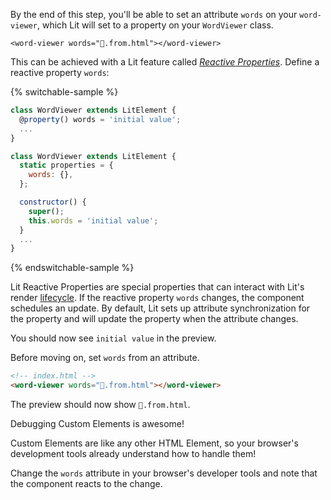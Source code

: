 
By the end of this step, you'll be able to set an attribute `words` on your
`word-viewer`, which Lit will set to a property on your `WordViewer` class.

`<word-viewer words="👋.from.html"></word-viewer>`

This can be achieved with a Lit feature called [_Reactive
Properties_](/docs/components/properties/). Define a reactive property `words`:

{% switchable-sample %}

```ts
class WordViewer extends LitElement {
  @property() words = 'initial value';
  ...
}
```

```js
class WordViewer extends LitElement {
  static properties = {
    words: {},
  };

  constructor() {
    super();
    this.words = 'initial value';
  }
  ...
}
```

{% endswitchable-sample %}

Lit Reactive Properties are special properties that can interact with Lit's
render [lifecycle](/docs/components/lifecycle/). If the reactive property
`words` changes, the component schedules an update. By default, Lit sets up
attribute synchronization for the property and will update the property when the
attribute changes.

You should now see `initial value` in the preview.

Before moving on, set `words` from an attribute.

```html
<!-- index.html -->
<word-viewer words="👋.from.html"></word-viewer>
```

The preview should now show `👋.from.html`.

<litdev-aside type="positive">

Debugging Custom Elements is awesome!

Custom Elements are like any other HTML Element, so your browser's development
tools already understand how to handle them!

Change the `words` attribute in your browser's developer tools and note that the
component reacts to the change.

</litdev-aside>
